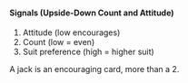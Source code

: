 #### Signals (Upside-Down Count and Attitude)
   1. Attitude (low encourages)
   1. Count (low = even)
   1. Suit preference (high = higher suit)

A jack is an encouraging card, more than a 2.
